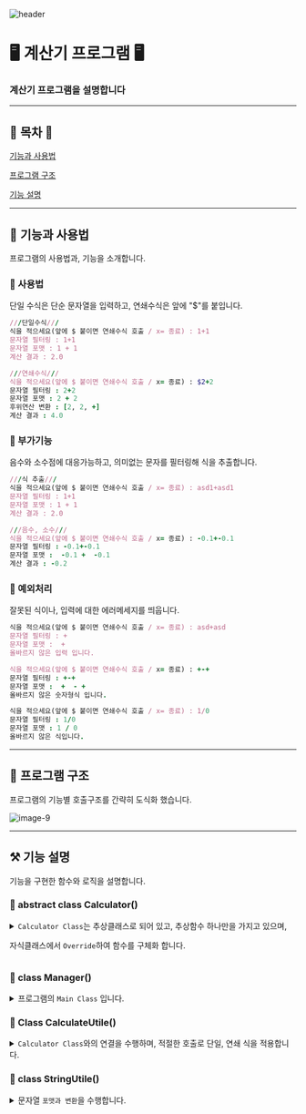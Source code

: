 ![header](https://capsule-render.vercel.app/api?type=waving&text=n.Pureun&height=200&color=auto)

# 🖥 계산기 프로그램 🖥
### 계산기 프로그램을 설명합니다

---

## 🔷 목차 🔷
[기능과 사용법](#기능과-사용법)

[프로그램 구조](#프로그램-구조)

[기능 설명](#기능-설명)

---
## 📒 기능과 사용법

프로그램의 사용법과, 기능을 소개합니다.

### 👾 사용법

단일 수식은 단순 문자열을 입력하고, 연쇄수식은 앞에 "$"를 붙입니다.

```ruby
///단일수식///
식을 적으세요(앞에 $ 붙이면 연쇄수식 호출 / x= 종료) : 1+1
문자열 필터링 : 1+1
문자열 포맷 : 1 + 1
계산 결과 : 2.0

///연쇄수식///
식을 적으세요(앞에 $ 붙이면 연쇄수식 호출 / x= 종료) : $2+2
문자열 필터링 : 2+2
문자열 포맷 : 2 + 2
후위연산 변환 : [2, 2, +]
계산 결과 : 4.0
```

### 👾 부가기능

음수와 소수점에 대응가능하고, 의미없는 문자를 필터링해 식을 추출합니다.

```ruby
///식 추출///
식을 적으세요(앞에 $ 붙이면 연쇄수식 호출 / x= 종료) : asd1+asd1
문자열 필터링 : 1+1
문자열 포맷 : 1 + 1
계산 결과 : 2.0

///음수, 소수///
식을 적으세요(앞에 $ 붙이면 연쇄수식 호출 / x= 종료) : -0.1+-0.1
문자열 필터링 : -0.1+-0.1
문자열 포맷 :  -0.1 +  -0.1
계산 결과 : -0.2
```

### 👾 예외처리

잘못된 식이나, 입력에 대한 에러메세지를 띄웁니다.

```ruby
식을 적으세요(앞에 $ 붙이면 연쇄수식 호출 / x= 종료) : asd+asd
문자열 필터링 : +
문자열 포맷 :  + 
올바르지 않은 입력 입니다.

식을 적으세요(앞에 $ 붙이면 연쇄수식 호출 / x= 종료) : +-+
문자열 필터링 : +-+
문자열 포맷 :  +  - + 
올바르지 않은 숫자형식 입니다.

식을 적으세요(앞에 $ 붙이면 연쇄수식 호출 / x= 종료) : 1/0
문자열 필터링 : 1/0
문자열 포맷 : 1 / 0
올바르지 않은 식입니다.
```

---
## 🌃 프로그램 구조

프로그램의 기능별 호출구조를 간략히 도식화 했습니다.

![image-9](https://github.com/npureaun/ReadMeUtile/assets/98468118/bd65669b-1fda-4046-b580-93b3c3f30ad0)

---
## ⚒ 기능 설명

기능을 구현한 함수와 로직을 설명합니다.

### 👾 abstract class Calculator()
<details>
<summary><code>Calculator Class</code>는 추상클래스로 되어 있고, 추상함수 하나만을 가지고 있으며,
  
  자식클래스에서 <code>Override</code>하여 함수를 구체화 합니다.</summary>

+ #### <code>abstract fun calculateResult(x:Double, y:Double): Double</code>

  = 추상함수로 각각의 연산자에 해당하는 자식클래스에서 <code>Override</code>됩니다.

+ #### <code>override fun calculateResult(x:Double, y:Double):Double = String.format("%.2f").toDouble()</code>

  = <code>Override</code>에 결과를 낼때, 소수형식은 코틀린의 <code>StringFormat</code>에 따릅니다.

</details>

### 👾 class Manager()
<details>
<summary>프로그램의 <code>Main Class</code> 입니다. </summary>

+ #### <code>fun manual()</code>

    = 프로그램의 <code>main</code>이 되는 함수입니다. 계산기의 시퀀스를 관리합니다.
    <details>
    <summary><code>row code</code></summary>
    
    ```kotlin
     while (true)
          {
              var calculate=inputCalculate()
              if(calculate=="Exit") break
    
              calculate=stringUt.convertString(calculate)
              if(calculate.first()=='$')
                  calcUt.postfixResult(stringUt.postfixConvert(calculate.substring(1)))
              else calcUt.singleResult(stringUt.getParsingList(calculate))
          }
    ```
    
    </details>


+ #### <code>private fun inputCalculate(): String</code>

  = 사용자와 대화를 하는 함수입니다. 해당함수에서 입력을 받습니다.

</details>

### 👾 Class CalculateUtile()

<details>
<summary><code>Calculator Class</code>와의 연결을 수행하며, 적절한 호출로 단일, 연쇄 식을 적용합니다.</summary>

+ #### <code>private fun calculate(x: Double, y: Double, oper: String):Double</code>

  = 전달 받은 인자를 통해 <code>추상클래스</code>를 호출하여 결과를 리턴합니다. 직접적인 계산은 이 함수틑 통합니다.
  <details>
  <summary><code>row code</code></summary>
    
  ```kotlin
      try {
              result=when (oper) {
                  "+" -> Summation().calculateResult(x, y)
                  "-" -> Subtraction().calculateResult(x, y)
                  "*" -> Multiplication().calculateResult(x, y)
                  "/" -> Division().calculateResult(x, y)
                  "%" -> Remainder().calculateResult(x, y)
                  else -> {
                      throw Error("올바르지 않은 연산자 입니다.")
                  }
              }
          }
  ```
  
  </details>

+ #### <code>fun postfixResult(postfix: List<String>)</code>

  = 연쇄수식의 계산 알고리즘을 통해 <code>calculate</code>함수틑 통한 값들의 최종적 결과를 출력합니다.
  <details>
  <summary><code>row code</code></summary>
    
  ```kotlin
      for (token in postfix) {
                  when (token) {
                      in operators.toString() -> {
                          if(stack.size<2) throw Error("올바르지 않은 입력입니다.")
                          val right = stack.removeAt(stack.lastIndex)
                          val left = stack.removeAt(stack.lastIndex)
                          val result = calculate(left,right,token)
                          if(result.isNaN()||result.isInfinite())
                              throw Error("올바르지 않은 식입니다.")
                          else stack.add(result)
                      }
                      else -> {
                          stack.add(token.toDouble())
                      }
                  }
              }
  ```
  
  </details>

+ #### <code>fun singleResult(calculate: List<String>)</code>

  =  <code>calculate</code>함수틑 통해 단일수식의 최종결과를 출력합니다.
  <details>
  <summary><code>row code</code></summary>
    
  ```kotlin
     try {
              if (calculate.size != 3/* (x operator y) 구조가 아니면 */)
                  throw Error("올바르지 않은 입력 입니다.")
              val x = calculate[firstVal].toDouble()
              val y = calculate[lastVal].toDouble()
              result=calculate(x,y,calculate[operator])
              if(result.isNaN()||result.isInfinite()) throw Error("올바르지 않은 식입니다.")
              else println("계산 결과: $result")
          }
  ```
  
  </details>
  
</details>

### 👾 class StringUtile()
<details>
<summary>문자열 <code>포맷과 변환</code>을 수행합니다.</summary>

+ #### <code>private fun stringFilter(inputString: String):String</code>

  = 입력받은 문자열을 <code>1차적</code>으로 <code>필터링</code> 합니다. 의미없는 문자를 무시합니다.
  <details>
  <summary><code>row code</code></summary>
    
  ```kotlin
     val operators = listOf('(', ')', '+', '-', '*', '/', '%')
          inputString.forEach {
              if(it.isDigit()||it in operators || it=='.')
                  calc.append(it.toString())
          }
  ```

  </details>

+ #### <code>fun convertString(inputString: String): String</code>

  = <code>stringFilter</code>적용된 문자열에서 <code>연산자</code>와 <code>숫자</code>를 추출합니다.

  해당 함수에서 소수점과 음수에 대한 대응을 하고, 최종적으로 파싱가능한 계산 식을 도출해 냅니다.
  <details>
  <summary><code>row code</code></summary>
  
  ```kotlin
    calc.forEachIndexed { i, it ->
            if (it == '.' &&
                (i - 1 in calc.indices && calc[i - 1].isDigit()) &&
                (i + 1 in calc.indices && calc[i + 1].isDigit())
            ) {
                str += it
            } else if (it in operators) {
                str += " "
                if (i == 0 && it == '-') str += it
                else if (it == '-' && calc[i - 1] in operators)
                    str += it
                else str += "$it "
            } else if (it.isDigit()) {
                str += it
            }
        }
  ```
  
  </details>

+ #### <code>fun getParsingList(inputString: String):List<String></code>

  = 파싱가능한 문자열을 <code>List</code> 형태로 반환하여 핸들링이 용이하게 합니다.
  
+ #### <code>fun postfixConvert(inputString: String):List<String></code>

  = 파싱가능한 문자열을 알고리즘을 거쳐 <code>postfix</code>를 도출한 <code>List</code>로 반환합니다.
  <details>
  <summary><code>row code</code></summary>
  
  ```kotlin
     inputString.split(" ").forEach { token ->
            if (token.isNotBlank()) {
                if (token in operators.toString()) {
                    if (token == "(") stack.add(token)
                    else if (token == ")") {
                        while (stack.isNotEmpty()) {
                            val op = stack.pop()
                            if (op == "(") break
                            else postfix.add(op)
                        }
                    } else {
                        while (stack.isNotEmpty()) {
                            if (getPriority(token) <= getPriority(stack.peek()))
                                postfix.add(stack.pop())
                            else break
                        }
                        stack.add(token)
                    }
                } else postfix.add(token)
            }
        }
  ```
  
  </details>

+ #### <code>private fun getPriority(operator: String): Int</code>

  = 후위연산 변환 알고리즘에 필요한 <code>Priority</code>함수입니다.
  <details>
  <summary><code>row code</code></summary>
  
  ```kotlin
     when (operator) {
            "(", ")" -> 0
            "+", "-" -> 1
            "*", "/", "%" -> 2
            else -> -1
        }
  ```
  
  </details>
  

</details>






